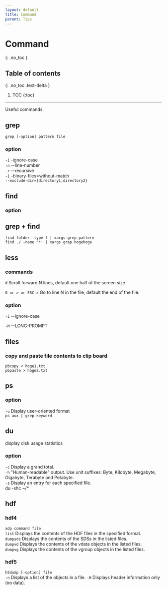 ```yaml
---
layout: default
title: Command
parent: Tips
---
```


# Command
{: .no_toc }

## Table of contents
{: .no_toc .text-delta }

1. TOC
{:toc}

---

Useful commands.

## grep

`grep [-option] pattern file`

### option

`-i` -ignore-case  
`-n` --line-number  
`-r` --recursive  
`-I` –binary-files=without-match  
`--exclude-dir={directory1,directory2}`

## find

### option

## grep + find

`find folder -type f | xargs grep pattern`  
`find ./ -name '*' | xargs grep hogehoge`


## less

### commands

`d` Scroll forward N lines, default one half of the screen size.

`G or > or ESC->`  Go to line N in the file, default the end of the file.

### option

`-i` --ignore-case

`-M` --LONG-PROMPT

## files

### copy and paste file contents to clip board

`pbcopy < hoge1.txt`  
`pbpaste > hoge2.txt`


## ps

### option

`-u` Display user-oriented format  
`ps aux | grep keyword`

## du 

display disk usage statistics

### option

`-c`  Display a grand total.  
`-h`  "Human-readable" output.  Use unit suffixes: Byte, Kilobyte, Megabyte, Gigabyte, Terabyte and Petabyte.  
`-s`  Display an entry for each specified file.  
du -shc ~/*

## hdf

### hdf4

`adp command file`  
`list` Displays the contents of the HDF files in the specified format.  
`dumpsds` Displays the contents of the SDSs in the listed files.  
`dumpvd` Displays the contents of the vdata objects in the listed files.  
`dumpvg` Displays the contents of the vgroup objects in the listed files.  

### hdf5

`h5dump [-option] file`  
`-n` Displays a list of the objects in a file.
`-H` Displays header information only (no data).


